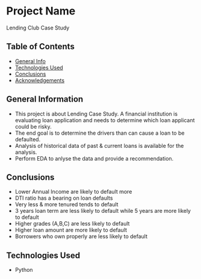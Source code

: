 # Project Name
Lending Club Case Study


## Table of Contents
* [General Info](#general-information)
* [Technologies Used](#technologies-used)
* [Conclusions](#conclusions)
* [Acknowledgements](#acknowledgements)

<!-- You can include any other section that is pertinent to your problem -->

## General Information
- This project is about Lending Case Study. A financial institution is evaluating loan application and needs to determine which loan applicant could be risky.
- The end goal is to determine the drivers than can cause a loan to be defaulted.
- Analysis of historical data of past & current loans is available for the analysis.
- Perform EDA to anlyse the data and provide a recommendation. 

<!-- You don't have to answer all the questions - just the ones relevant to your project. -->

## Conclusions
- Lower Annual Income are likely to default more
- DTI ratio has a bearing on loan defaults
- Very less & more tenured tends to default
- 3 years loan term are less likely to default while 5 years are more likely to default
- Higher grades (A,B,C) are less likely to default
- Higher loan amount are more likely to default
- Borrowers who own properly are less likely to default

<!-- You don't have to answer all the questions - just the ones relevant to your project. -->


## Technologies Used
- Python

<!-- As the libraries versions keep on changing, it is recommended to mention the version of library used in this project -->



<!-- Optional -->
<!-- ## License -->
<!-- This project is open source and available under the [... License](). -->

<!-- You don't have to include all sections - just the one's relevant to your project -->
